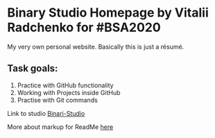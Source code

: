# Binary Studio Homepage by Vitalii Radchenko for #BSA2020
 
 My very own personal website. Basically this is just a résumé.

## Task goals:
 1. Practice with GitHub functionality
 2. Working with Projects inside GitHub
 3. Practise with Git commands
 
Link to studio [Binari-Studio](https://binary-studio.com/academy/)

More about markup for ReadMe [here](https://help.github.com/en/github/writing-on-github/basic-writing-and-formatting-syntax)
